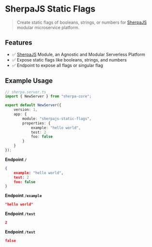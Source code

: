 # SherpaJS Static Flags

> Create static flags of booleans, strings, or numbers for [SherpaJS](https://github.com/sellersindustry/SherpaJS) modular microservice platform.


## Features
- ✅ [SherpaJS](https://github.com/sellersindustry/SherpaJS) Module, an Agnostic and Modular Serverless Platform
- ✅ Expose static flags like booleans, strings, and numbers
- ✅ Endpoint to expose all flags or singular flag


## Example Usage
```typescript
// sherpa.server.ts
import { NewServer } from "sherpa-core";

export default NewServer({
    version: 1,
    app: {
        module: "sherpajs-static-flags",
        properties: {
            example: "hello world",
            test: 2
            foo: false
        }
    }
});
```

**Endpoint `/`**
```json
{
    example: "hello world",
    test: 2
    foo: false
}
```

**Endpoint `/example`**
```json
"hello world"
```

**Endpoint `/test`**
```json
2
```

**Endpoint `/test`**
```json
false
```